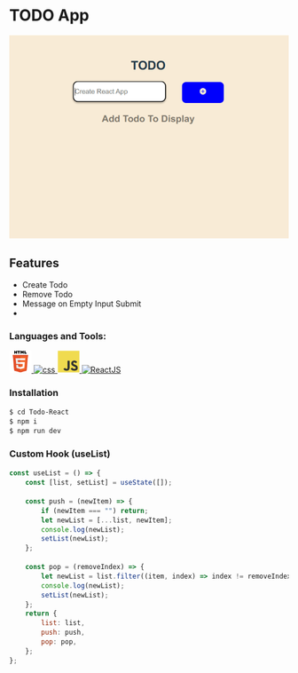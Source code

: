 # TODO App

[![Demo of Application](./src/assets/demo.gif)](https://todo-react91.netlify.app/)

## Features

-   Create Todo
-   Remove Todo
-   Message on Empty Input Submit
-

### Languages and Tools:

<p align="left"><a href="https://www.w3.org/html/" target="_blank"> <img src="https://raw.githubusercontent.com/devicons/devicon/master/icons/html5/html5-original-wordmark.svg" alt="html5" width="40" height="40"/> </a> <a href="https://www.w3schools.com/css/" target="_blank"> <img src="https://img.icons8.com/color/50/000000/css3.png" alt="css" width="40" height="40"/> </a>
 <a href="https://developer.mozilla.org/en-US/docs/Web/JavaScript" target="_blank"> <img src="https://raw.githubusercontent.com/devicons/devicon/master/icons/javascript/javascript-original.svg" alt="javascript" width="40" height="40"/> </a>
 <a href="https://reactjs.org/" target="_blank"> <img src="https://cdn.iconscout.com/icon/free/png-512/react-1-282599.png" alt="ReactJS" width="40" height="40"/> </a></p>

### Installation

```sh
$ cd Todo-React
$ npm i
$ npm run dev
```

### Custom Hook (**useList**)

```javascript
const useList = () => {
	const [list, setList] = useState([]);

	const push = (newItem) => {
		if (newItem === "") return;
		let newList = [...list, newItem];
		console.log(newList);
		setList(newList);
	};

	const pop = (removeIndex) => {
		let newList = list.filter((item, index) => index != removeIndex);
		console.log(newList);
		setList(newList);
	};
	return {
		list: list,
		push: push,
		pop: pop,
	};
};
```
